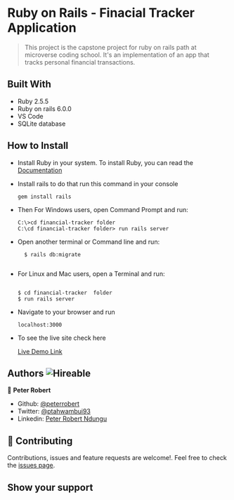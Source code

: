 # Ruby on Rails - Finacial Tracker Application
> This project is the capstone project for ruby on rails path at microverse coding school.
> It's an implementation of an app that tracks personal financial transactions.

## Built With

- Ruby 2.5.5
- Ruby on rails 6.0.0
- VS Code
- SQLite database

## How to Install

- Install Ruby in your system. To install Ruby, you can read the [Documentation](https://www.ruby-lang.org/en/documentation/installation/)
- Install rails to do that run this command in your console
    ``` 
    gem install rails

    ``` 
- Then For Windows users, open Command Prompt and run:
    ```console
    C:\>cd financial-tracker folder
    C:\cd financial-tracker folder> run rails server
    ```
- Open another terminal or Command line and run:  

  ```
    $ rails db:migrate
    
    ``` 
- For Linux and Mac users, open a Terminal and run:
    ```console
    
    $ cd financial-tracker  folder
    $ run rails server

    ``` 
- Navigate to your browser and run
 
   ```
   localhost:3000

   ```
- To see the live site check here

   [Live Demo Link](https://quiet-waters-60965.herokuapp.com)


## Authors  ![Hireable](https://img.shields.io/badge/HIREABLE-YES-yellowgreen&?style=for-the-badge)

👤 **Peter Robert**

- Github: [@peterrobert](https://github.com/peterrobert)
- Twitter: [@ptahwambui93](https://twitter.com/Ptahwambui93)
- Linkedin: [Peter Robert Ndungu](https://www.linkedin.com/in/peter-rob-ndungu/)


## 🤝 Contributing

Contributions, issues and feature requests are welcome!. Feel free to check the [issues page](issues/).

## Show your support